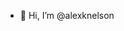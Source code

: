 - 👋 Hi, I’m @alexknelson

<!---
alexknelson/alexknelson is a ✨ special ✨ repository because its `README.md` (this file) appears on your GitHub profile.
You can click the Preview link to take a look at your changes.
--->
